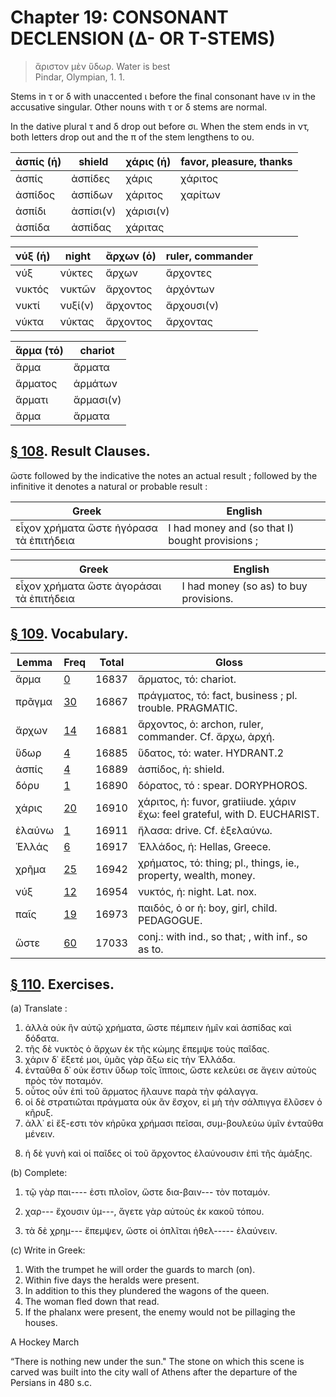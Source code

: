 # Chapter 19: CONSONANT DECLENSION (Δ- OR Τ-STEMS)
>  ἄριστον μὲν ὕδωρ. <quote xml:lang="eng">Water is best<br/> <bibl>Pindar, Olympian, 1. 1.</bibl>



<div type="textpart" subtype="para" n="107">


Stems in τ or δ with unaccented ι before the final
consonant have ιν in the accusative singular. Other
nouns with τ or δ stems are normal.



In the dative plural τ and δ drop out before σι. When
the stem ends in ντ, both letters drop out and the π of the
stem lengthens to ου.


| ἀσπίς (ἡ) | shield | χάρις (ἡ) | favor, pleasure, thanks | 
| --- | --- | --- | --- 
| ἀσπίς | ἀσπίδες | χάρις | χάριτος | 
| ἀσπίδος | ἀσπίδων | χάριτος | χαρίτων | 
| ἀσπίδι | ἀσπίσι(ν) | χάρισι(ν) |  | 
| ἀσπίδα | ἀσπίδας | χάριτας |  | 




| νύξ (ἡ) | night | ἄρχων (ὁ) | ruler, commander | 
| --- | --- | --- | --- 
| νύξ | νύκτες | ἄρχων | ἄρχοντες | 
| νυκτός | νυκτῶν | ἄρχοντος | ἀρχόντων | 
| νυκτί | νυξί(ν) | ἄρχοντος | ἄρχουσι(ν) | 
| νύκτα | νύκτας | ἄρχοντος | ἄρχοντας | 



| ἅρμα (τό) | chariot | 
| --- | --- 
| ἅρμα | ἅρματα | 
| ἅρματος | ἁρμάτων | 
| ἅρματι | ἅρμασι(ν) | 
| ἅρμα | ἅρματα | 




<pb n="60"/>


## [§ 108](#para108). Result Clauses.


<rs type="lemma">ὥστε</rs> followed by the indicative
the notes an actual result ; followed by the infinitive it denotes
a natural or probable result :

| Greek | English | 
| --- | -- | 
|  εἶχον χρήματα ὥστε ἠγόρασα τὰ ἐπιτήδεια  |  I had money and (so that I) bought provisions ;  |




| Greek | English | 
| --- | -- | 
|  εἶχον χρήματα ὥστε ἀγοράσαι τὰ ἐπιτήδεια   |  I had money (so as) to buy provisions.  |




## [§ 109](#para109). Vocabulary.



| Lemma | Freq | Total | Gloss |
| --- | --- | --- | -- |
| ἅρμα | [0](https://github.com/gregorycrane/CrosbySchaeffer2.0/tree/main/chaps/vocpassages/0032-002/ἅρμα.md) | 16837 | ἅρματος, τό: chariot. 
| πρᾶγμα | [30](https://github.com/gregorycrane/CrosbySchaeffer2.0/tree/main/chaps/vocpassages/0032-002/πρᾶγμα.md) | 16867 | πράγματος, τό: fact, business ; pl. trouble. PRAGMATIC.
| ἄρχων | [14](https://github.com/gregorycrane/CrosbySchaeffer2.0/tree/main/chaps/vocpassages/0032-002/ἄρχων.md) | 16881 | ἄρχοντος, ὁ: archon, ruler,  commander. Cf. ἄρχω, ἀρχή. 
| ὕδωρ | [4](https://github.com/gregorycrane/CrosbySchaeffer2.0/tree/main/chaps/vocpassages/0032-002/ὕδωρ.md) | 16885 | ὕδατος, τό: water. HYDRANT.2
| ἀσπίς | [4](https://github.com/gregorycrane/CrosbySchaeffer2.0/tree/main/chaps/vocpassages/0032-002/ἀσπίς.md) | 16889 | ἀσπίδος, ἡ: shield. 
| δόρυ | [1](https://github.com/gregorycrane/CrosbySchaeffer2.0/tree/main/chaps/vocpassages/0032-002/δόρυ.md) | 16890 | δόρατος, τό : spear. DORYPHOROS.
| χάρις | [20](https://github.com/gregorycrane/CrosbySchaeffer2.0/tree/main/chaps/vocpassages/0032-002/χάρις.md) | 16910 | χάριτος, ἡ: fuvor, gratiiude. χάριν ἔχω: feel grateful, with D. EUCHARIST.
| ἐλαύνω | [1](https://github.com/gregorycrane/CrosbySchaeffer2.0/tree/main/chaps/vocpassages/0032-002/ἐλαύνω.md) | 16911 | ἤλασα: drive. Cf. ἐξελαύνω.
| Ἑλλάς | [6](https://github.com/gregorycrane/CrosbySchaeffer2.0/tree/main/chaps/vocpassages/0032-002/Ἑλλάς.md) | 16917 | Ἑλλάδος, ἡ: Ηellas, Greece. 
| χρῆμα | [25](https://github.com/gregorycrane/CrosbySchaeffer2.0/tree/main/chaps/vocpassages/0032-002/χρῆμα.md) | 16942 | χρήματος, τό: thing; pl., things, ie., property, wealth, money.
| νύξ | [12](https://github.com/gregorycrane/CrosbySchaeffer2.0/tree/main/chaps/vocpassages/0032-002/νύξ.md) | 16954 | νυκτός, ἡ: night. Lat. nox. 
| παῖς | [19](https://github.com/gregorycrane/CrosbySchaeffer2.0/tree/main/chaps/vocpassages/0032-002/παῖς.md) | 16973 | παιδός, ὁ or ἡ: boy, girl, child. PEDAGOGUE.
| ὥστε | [60](https://github.com/gregorycrane/CrosbySchaeffer2.0/tree/main/chaps/vocpassages/0032-002/ὥστε.md) | 17033 | conj.: with ind., so that; , with inf., so as to.



## [§ 110](#para110). Exercises.




(a) Translate :

1. ἀλλὰ οὐκ ἣν αὐτῷ χρήματα, ὥστε πέμπειν ἡμῖν καὶ ἀσπίδας καὶ δόδατα. 
2. τῆς δὲ νυκτὸς ὁ ἄρχων ἐκ τῆς κώμης ἔπεμψε τοὺς παῖδας. 
3. χάριν δ᾽ ἕξετέ μοι, ὑμᾶς γὰρ ἄξω εἰς τὴν Ἑλλάδα.  
4. ἐνταῦθα δ᾽ οὐκ ἔστιν ὕδωρ τοῖς ἵπποις, ὥστε κελεύει σε ἄγειν αὐτοὺς πρὸς τὸν ποταμόν. 
5. οὗτος οὖν ἐπὶ τοῦ ἅρματος ἤλαυνε παρὰ τὴν φάλαγγα. 
6. οἱ δὲ στρατιῶται πράγματα οὐκ ἂν ἔσχον, εἰ μὴ τὴν σάλπιγγα ἔλῦσεν ὁ κῆρυξ. 
7. ἀλλ᾽ εἰ ἔξ-εστι τὸν κἠρῡκα χρήμασι πεῖσαι, συμ-βουλεύω ὑμῖν ἐνταῦθα μένειν. 

<pb n="61"/>

8. ἡ δὲ γυνὴ καὶ οἱ παῖδες οἱ τοῦ ἄρχοντος ἐλαύνουσιν ἐπὶ τῆς ἁμάξης.

(b) Complete:

1. τῷ γὰρ παι---- ἐστι πλοῖον, ὥστε δια-βαιν--- τὸν ποταμόν.

2. χαρ--- ἔχουσιν ὑμ---, ἄγετε γὰρ αὐτοὺς ἐκ κακοῦ τόπου.
3. τὰ δὲ χρημ--- ἔπεμψεν, ὥστε οἱ ὁπλῖται ἠθελ----- ἐλαύνειν.

(c) Write in Greek:

1. With the trumpet he will order the guards to march (on). 
2. Within five days the heralds were present. 
3. In addition to this they plundered the wagons of the queen.
4. The woman fled down that read. 
5. If the phalanx were present, the enemy would not be pillaging the houses.

A Hockey March

“There is nothing new under the sun." The stone on which this scene
is carved was built into the city wall of Athens after the departure of the
Persians in 480 s.c.

<pb n="62"/>






